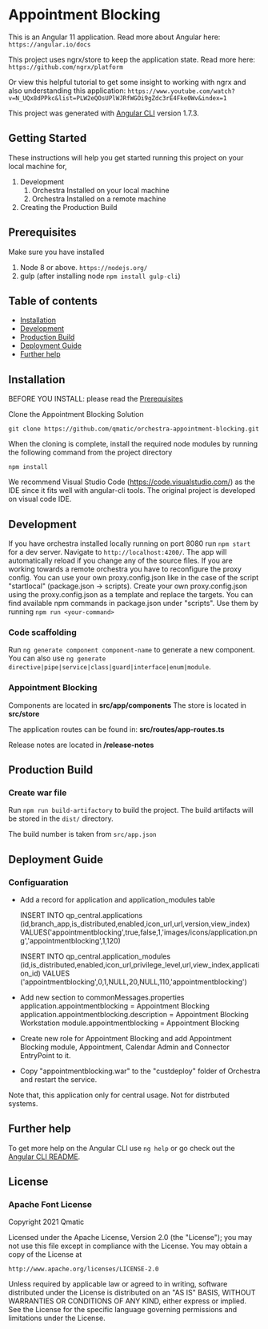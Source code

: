 # Appointment Blocking

This is an Angular 11 application. Read more about Angular here: `https://angular.io/docs`

This project uses ngrx/store to keep the application state. Read more here:
`https://github.com/ngrx/platform`

Or view this helpful tutorial to get some insight to working with ngrx and also understanding this application:
`https://www.youtube.com/watch?v=N_UQx8dPPkc&list=PLW2eQOsUPlWJRfWGOi9gZdc3rE4Fke0Wv&index=1`

This project was generated with [Angular CLI](https://github.com/angular/angular-cli) version 1.7.3.


## Getting Started

These instructions will help you get started running this project on your local machine for,
1. Development
    1. Orchestra Installed on your local machine
    2. Orchestra Installed on a remote machine
2. Creating the Production Build

## Prerequisites

Make sure you have installed 
1. Node 8 or above. `https://nodejs.org/`
2. gulp (after installing node `npm install gulp-cli`)


## Table of contents

- [Installation](#installation)
- [Development](#development) 
- [Production Build](#production-build) 
- [Deployment Guide](#deployment-guide) 
- [Further help](#further-help) 
  
## Installation
BEFORE YOU INSTALL: please read the [Prerequisites](#prerequisites)

Clone the Appointment Blocking Solution
```
git clone https://github.com/qmatic/orchestra-appointment-blocking.git
```
When the cloning is complete, install the required node modules by running the following command from the project directory
```
npm install
```
We recommend Visual Studio Code (https://code.visualstudio.com/) as the IDE since it fits well with angular-cli tools. The original project is developed on visual code IDE.


## Development

If you have orchestra installed locally running on port 8080 run ```npm start``` for a dev server. Navigate to `http://localhost:4200/`. The app will automatically reload if you change any of the source files. 
If you are working towards a remote orchestra you have to reconfigure the proxy config. You can use your own proxy.config.json like in the case of the script "startlocal" (package.json -> scripts). Create your own proxy.config.json using the proxy.config.json as a template and replace the targets.
You can find available npm commands in package.json under "scripts".
Use them by running ```npm run <your-command>```

### Code scaffolding

Run `ng generate component component-name` to generate a new component. You can also use `ng generate directive|pipe|service|class|guard|interface|enum|module`.

### Appointment Blocking
Components are located in **src/app/components**
The store is located in **src/store**

The application routes can be found in: **src/routes/app-routes.ts**

Release notes are located in **/release-notes**

## Production Build
 ### Create war file

Run `npm run build-artifactory` to build the project. The build artifacts will be stored in the `dist/` directory.

The build number is taken from `src/app.json`
## Deployment Guide
 ### Configuaration
 * Add a record for application and application_modules table

    INSERT INTO qp_central.applications
    (id,branch_app,is_distributed,enabled,icon_url,url,version,view_index)
    VALUES('appointmentblocking',true,false,1,'images/icons/application.png','appointmentblocking',1,120)

    INSERT INTO qp_central.application_modules     
     (id,is_distributed,enabled,icon_url,privilege_level,url,view_index,application_id)
     VALUES ('appointmentblocking',0,1,NULL,20,NULL,110,'appointmentblocking')

 * Add new section to commonMessages.properties 
application.appointmentblocking                  = Appointment Blocking
application.appointmentblocking.description      = Appointment Blocking Workstation
module.appointmentblocking                       = Appointment Blocking

 * Create new role for Appointment Blocking and add Appointment Blocking module, Appointment, Calendar Admin and Connector EntryPoint to it.

 * Copy "appointmentblocking.war" to the "custdeploy" folder of Orchestra and restart the service.

 Note that, this application only for central usage. Not for distrbuted systems.
 
## Further help
To get more help on the Angular CLI use `ng help` or go check out the [Angular CLI README](https://github.com/angular/angular-cli/blob/master/README.md).


## License

### Apache Font License
Copyright 2021 Qmatic

Licensed under the Apache License, Version 2.0 (the "License");
you may not use this file except in compliance with the License.
You may obtain a copy of the License at

    http://www.apache.org/licenses/LICENSE-2.0

Unless required by applicable law or agreed to in writing, software
distributed under the License is distributed on an "AS IS" BASIS,
WITHOUT WARRANTIES OR CONDITIONS OF ANY KIND, either express or implied.
See the License for the specific language governing permissions and
limitations under the License.
